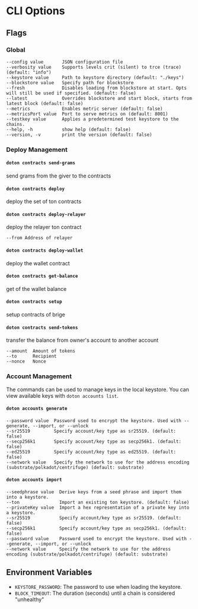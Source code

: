 # CLI Options

## Flags

### Global

```
--config value       JSON configuration file
--verbosity value    Supports levels crit (silent) to trce (trace) (default: "info")
--keystore value     Path to keystore directory (default: "./keys")
--blockstore value   Specify path for blockstore
--fresh              Disables loading from blockstore at start. Opts will still be used if specified. (default: false)
--latest             Overrides blockstore and start block, starts from latest block (default: false)
--metrics            Enables metric server (default: false)
--metricsPort value  Port to serve metrics on (default: 8001)
--testkey value      Applies a predetermined test keystore to the chains.
--help, -h           show help (default: false)
--version, -v        print the version (default: false)
```

### Deploy Management
#### `doton contracts send-grams`
send grams from the giver to the contracts
#### `doton contracts deploy`
deploy the set of ton contracts
#### `doton contracts deploy-relayer`
deploy the relayer ton contract
```
--from Address of relayer
```
#### `doton contracts deploy-wallet`
deploy the wallet contract
#### `doton contracts get-balance`
get of the wallet balance
#### `doton contracts setup`
setup contracts of brige

#### `doton contracts send-tokens`

transfer the balance from owner's account to another account

```
--amount  Amount of tokens
--to      Recipient
--nonce   Nonce
```

### Account Management

The commands can be used to manage keys in the local keystore. You can view available keys with `doton accounts list`.

#### `doton accounts generate`
```
--password value  Password used to encrypt the keystore. Used with --generate, --import, or --unlock
--sr25519         Specify account/key type as sr25519. (default: false)
--secp256k1       Specify account/key type as secp256k1. (default: false)
--ed25519         Specify account/key type as ed25519. (default: false)
--network value   Specify the network to use for the address encoding (substrate/polkadot/centrifuge) (default: substrate)
```

#### `doton accounts import`
```
--seedphrase value  Derive keys from a seed phrase and import them into a keystore.
--ton               Import an existing ton keystore. (default: false)
--privateKey value  Import a hex representation of a private key into a keystore.
--sr25519           Specify account/key type as sr25519. (default: false)
--secp256k1         Specify account/key type as secp256k1. (default: false)
--password value    Password used to encrypt the keystore. Used with --generate, --import, or --unlock
--network value     Specify the network to use for the address encoding (substrate/polkadot/centrifuge) (default: substrate)
```


## Environment Variables

- `KEYSTORE_PASSWORD`: The password to use when loading the keystore.
- `BLOCK_TIMEOUT`: The duration (seconds) until a chain is considered "unhealthy"
